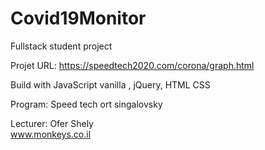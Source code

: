 # Covid19Monitor <br/>

Fullstack student project <br/>

Projet URL: https://speedtech2020.com/corona/graph.html <br/>

Build with JavaScript vanilla , jQuery, HTML CSS <br/>

Program: Speed tech ort singalovsky <br/>

Lecturer: Ofer Shely <br/>
www.monkeys.co.il <br/>

